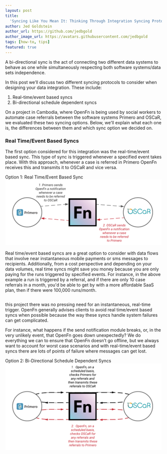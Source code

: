 ```yaml
---
layout: post
title:
  'Syncing Like You Mean It: Thinking Through Integration Syncing Protocols'
author: Jed Goldstein
author_url: https://github.com/jedbgold
author_image_url: https://avatars.githubusercontent.com/jedbgold
tags: [how-to, tips]
featured: true
---
```


A bi-directional sync is the act of connecting two different data systems to
behave as one while simultaneously respecting both software systems/data sets
independence.

In this post we’ll discuss two different syncing protocols to consider when
designing your data integration. These include:

1. Real-time/event based syncs
2. Bi-directional schedule dependent syncs

On a project in Cambodia, where OpenFn is being used by social workers to
automate case referrals between the software systems Primero and OSCaR, we
evaluated these two syncing options. Below, we'll explain what each one is, the
differences between them and which sync option we decided on.

### Real Time/Event Based Syncs

The first option considered for this integration was the real-time/event based
sync. This type of sync is triggered whenever a specified event takes place.
With this approach, whenever a case is referred in Primero OpenFn receives this
and transmits it to OSCaR and vice versa.

Option 1: Real Time/Event Based Sync ![Real_Time_Sync](/img/syncs1.png)

Real time/event based syncs are a great option to consider with data flows that
involve near instantaneous mobile payments or sms messages to recipients.
Additionally, from a cost perspective and depending on your data volumes, real
time syncs might save you money because you are only paying for the runs
triggered by specified events. For instance, in the above example a run is
triggered by a referral, and if there are only 10 case referrals in a month,
you'd be able to get by with a more affordable SaaS plan, then if there were
100,000 runs/month.

##

this project there was no pressing need for an instantaneous, real-time trigger.
OpenFn generally advises clients to avoid real time/event based syncs when
possible because the way these syncs handle system failures can get complicated.

For instance, what happens if the send notification module breaks, or, in the
very unlikely event, that OpenFn goes down unexpectedly? We do everything we can
to ensure that OpenFn doesn’t go offline, but we always want to account for
worst case scenarios and with real-time/event based syncs there are lots of
points of failure where messages can get lost.

Option 2: Bi-Directional Schedule Dependent Syncs
![Schedule_Dependent_Sync](/img/syncs2.png)
